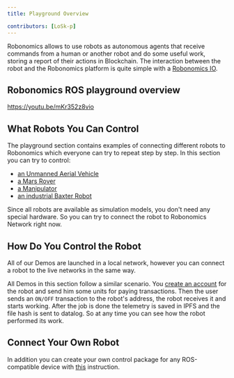 ```yaml
---
title: Playground Overview

contributors: [LoSk-p]
---
```


Robonomics allows to use robots as autonomous agents that receive commands from a human or another robot and do some useful work, storing a report of their actions in Blockchain. The interaction between the robot and the Robonomics platform is quite simple with a [Robonomics IO](/docs/rinterface).

## Robonomics ROS playground overview 

https://youtu.be/mKr352z8vio

## What Robots You Can Control
The playground section contains examples of connecting different robots to Robonomics which everyone can try to repeat step by step. In this section you can try to control:
* [an Unmanned Aerial Vehicle](/docs/iris-drone/)
* [a Mars Rover](/docs/connect-mars-curiosity-rover-under-robonomics-parachain-control/)
* [a Manipulator](/docs/kuka/)
* [an industrial Baxter Robot](/docs/baxter2/)

Since all robots are available as simulation models, you don't need any special hardware. So you can try to connect the robot to Robonomics Network right now.
## How Do You Control the Robot
All of our Demos are launched in a local network, however you can connect a robot to the live networks in the same way.

All Demos in this section follow a similar scenario. You [create an account](/docs/create-account-in-dapp/) for the robot and send him some units for paying transactions. Then the user sends an `ON/OFF` transaction to the robot's address, the robot receives it and starts working. After the job is done the telemetry is saved in IPFS and the file hash is sent to datalog. So at any time you can see how the robot performed its work.
## Connect Your Own Robot
In addition you can create your own control package for any ROS-compatible device with [this](/docs/connect-any-ros-compatible-robot-under-robonomics-parachain-control-1/) instruction.

